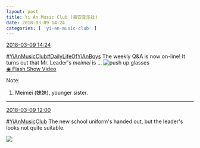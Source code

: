 ```yaml
---
layout: post
title: Yi An Music Club (易安音乐社)
date: 2018-03-09 14:24
categories: [ 'yi-an-music-club' ]
---
```


<div class="weibo-info">
  <a href="https://weibo.com/6094546964/G6zyx1Pju">2018-03-09 14:24</a>
</div>

[#YiAnMusicClub](https://weibo.com/p/100808beae2e3e05b17b64f63ebedca39f19b2/super_index)[#DailyLifeOfYiAnBoys](https://weibo.com/p/100808bf13d14673176f6dffac5481debd621e) The weekly Q&A is now on-line! It turns out that Mr. Leader's *meimei* is … ![push up glasses](https://img.t.sinajs.cn/t4/appstyle/expression/ext/normal/fc/moren_bbjdnew_org.png)  
[◉ Flash Show Video](https://www.miaopai.com/show/4Nad~-Z3Nr4X~W1yFDzlmAyqr2A-ox6sWZhx~Q__.htm)

<!-- more -->

Note:
1. Meimei (妹妹), younger sister.

---

<div class="weibo-info">
  <a href="https://weibo.com/6094546964/G6yBS4fG9">2018-03-09 12:00</a>
</div>

[#YiAnMusicClub](https://weibo.com/p/100808beae2e3e05b17b64f63ebedca39f19b2/super_index) The new school uniform's handed out, but the leader's looks not quite suitable.

<a href="//wx4.sinaimg.cn/mw690/006Es64Agy1fp6e3evxasj30m8b28b2c.jpg">
  <img class="weibo-pic-preview" src="//wx4.sinaimg.cn/orj360/006Es64Agy1fp6e3evxasj30m8b28b2c.jpg" />
</a>
